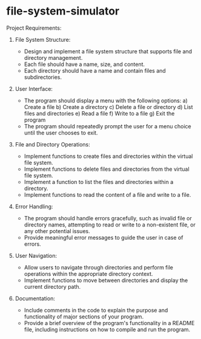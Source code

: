 # file-system-simulator
Project Requirements:
1. File System Structure:
   - Design and implement a file system structure that supports file and directory management.
   - Each file should have a name, size, and content.
   - Each directory should have a name and contain files and subdirectories.

2. User Interface:
   - The program should display a menu with the following options:
     a) Create a file
     b) Create a directory
     c) Delete a file or directory
     d) List files and directories
     e) Read a file
     f) Write to a file
     g) Exit the program
   - The program should repeatedly prompt the user for a menu choice until the user chooses to exit.

3. File and Directory Operations:
   - Implement functions to create files and directories within the virtual file system.
   - Implement functions to delete files and directories from the virtual file system.
   - Implement a function to list the files and directories within a directory.
   - Implement functions to read the content of a file and write to a file.

4. Error Handling:
   - The program should handle errors gracefully, such as invalid file or directory names, attempting to read or write to a non-existent file, or any other potential issues.
   - Provide meaningful error messages to guide the user in case of errors.

5. User Navigation:
   - Allow users to navigate through directories and perform file operations within the appropriate directory context.
   - Implement functions to move between directories and display the current directory path.

6. Documentation:
   - Include comments in the code to explain the purpose and functionality of major sections of your program.
   - Provide a brief overview of the program's functionality in a README file, including instructions on how to compile and run the program.
